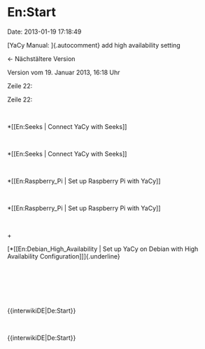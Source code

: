 En:Start
========

Date: 2013-01-19 17:18:49

[YaCy Manual: ]{.autocomment} add high availability setting

← Nächstältere Version

Version vom 19. Januar 2013, 16:18 Uhr

Zeile 22:

Zeile 22:

 

<div>

\*\[\[En:Seeks \| Connect YaCy with Seeks\]\]

</div>

 

<div>

\*\[\[En:Seeks \| Connect YaCy with Seeks\]\]

</div>

 

<div>

\*\[\[En:Raspberry\_Pi \| Set up Raspberry Pi with YaCy\]\]

</div>

 

<div>

\*\[\[En:Raspberry\_Pi \| Set up Raspberry Pi with YaCy\]\]

</div>

 

\+

<div>

[\*\[\[En:Debian\_High\_Availability \| Set up YaCy on Debian with High
Availability Configuration\]\]]{.underline}

</div>

 

 

 

<div>

{{interwikiDE\|De:Start}}

</div>

 

<div>

{{interwikiDE\|De:Start}}

</div>
